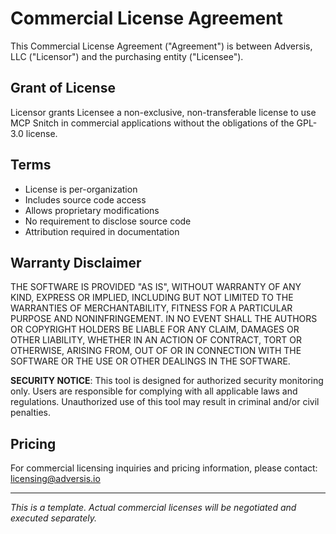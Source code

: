 # Commercial License Agreement

This Commercial License Agreement ("Agreement") is between Adversis, LLC ("Licensor") and the purchasing entity ("Licensee").

## Grant of License

Licensor grants Licensee a non-exclusive, non-transferable license to use MCP Snitch in commercial applications without the obligations of the GPL-3.0 license.

## Terms

- License is per-organization
- Includes source code access
- Allows proprietary modifications
- No requirement to disclose source code
- Attribution required in documentation

## Warranty Disclaimer

THE SOFTWARE IS PROVIDED "AS IS", WITHOUT WARRANTY OF ANY KIND, EXPRESS OR IMPLIED, INCLUDING BUT NOT LIMITED TO THE WARRANTIES OF MERCHANTABILITY, FITNESS FOR A PARTICULAR PURPOSE AND NONINFRINGEMENT. IN NO EVENT SHALL THE AUTHORS OR COPYRIGHT HOLDERS BE LIABLE FOR ANY CLAIM, DAMAGES OR OTHER LIABILITY, WHETHER IN AN ACTION OF CONTRACT, TORT OR OTHERWISE, ARISING FROM, OUT OF OR IN CONNECTION WITH THE SOFTWARE OR THE USE OR OTHER DEALINGS IN THE SOFTWARE.

**SECURITY NOTICE**: This tool is designed for authorized security monitoring only. Users are responsible for complying with all applicable laws and regulations. Unauthorized use of this tool may result in criminal and/or civil penalties.

## Pricing

For commercial licensing inquiries and pricing information, please contact: licensing@adversis.io

---

*This is a template. Actual commercial licenses will be negotiated and executed separately.*
